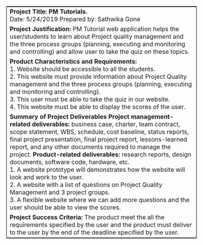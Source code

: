 <table style="width:100%;border: 1px solid black;">
<tr>
<td><b>Project Title: PM Tutorials. </b> </br>                                          
Date: 5/24/2019                                                                          Prepared by: Sathwika Gone
</td>
</tr>
<tr><td><b>Project Justification:</b> PM Tutorial web application helps the user/students to learn about Project quality management and the three process groups (planning, executing and monitoring and controlling) and allow user to take the quiz on these topics.</td>
</tr>
<tr><td><b>Product Characteristics and Requirements:</b></br>
1.	Website should be accessible to all the students.</br>
2.	This website must provide information about Project Quality management and the three process groups (planning, executing and monitoring and controlling).</br>
3.	This user must be able to take the quiz in our website.</br>
4.	This website must be able to display the scores of the user.</br> </td>
</tr>
<tr><td><b> Summary of Project Deliverables</b>
<b>Project management-related deliverables:</b> business case, charter, team contract, scope statement, WBS, schedule, cost baseline, status reports, final project presentation, final project report, lessons-learned report, and any other documents required to manage the project.
<b>Product-related deliverables:</b> research reports, design documents, software code, hardware, etc.</br>
1.	A website prototype will demonstrates how the website will look and work to the user.</br>
2.	A website with a list of questions on Project Quality Management and 3 project groups.</br>
3.	A flexible website where we can add more questions and the user should be able to view the scores.</br>
</td>
</tr>
<tr><td><b> Project Success Criteria: </b>
The product meet the all the requirements specified by the user and the product must deliver to the user by the end of the deadline specified by the user.
</td>
</tr>
</table>